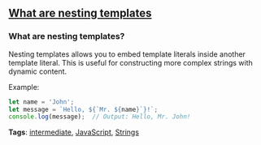 ## [What are nesting templates](#what-are-nesting-templates)

### What are nesting templates?

Nesting templates allows you to embed template literals inside another template literal. This is useful for constructing more complex strings with dynamic content.

Example:

```javascript
let name = 'John';
let message = `Hello, ${`Mr. ${name}`}!`;
console.log(message);  // Output: Hello, Mr. John!
```

**Tags**: [intermediate](./level/intermediate), [JavaScript](./theme/javascript), [Strings](./theme/strings)



